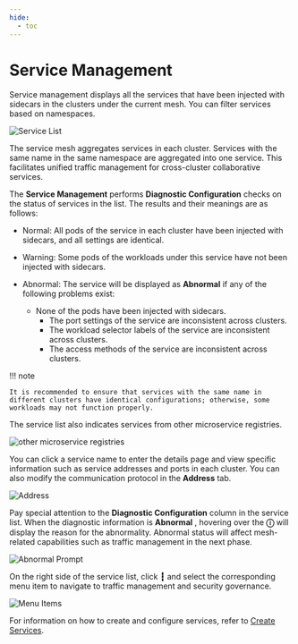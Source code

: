 ```yaml
---
hide:
  - toc
---
```


# Service Management

Service management displays all the services that have been injected with sidecars in the clusters under the current mesh. You can filter services based on namespaces.

![Service List](https://docs.daocloud.io/daocloud-docs-images/docs/en/docs/mspider/images/servicelist01.png)

The service mesh aggregates services in each cluster. Services with the same name in the same namespace are aggregated into one service. This facilitates unified traffic management for cross-cluster collaborative services.

The __Service Management__ performs __Diagnostic Configuration__ checks on the status of services in the list. The results and their meanings are as follows:

- Normal: All pods of the service in each cluster have been injected with sidecars, and all settings are identical.
- Warning: Some pods of the workloads under this service have not been injected with sidecars.
- Abnormal: The service will be displayed as __Abnormal__ if any of the following problems exist:

    - None of the pods have been injected with sidecars.
	  - The port settings of the service are inconsistent across clusters.
	  - The workload selector labels of the service are inconsistent across clusters.
	  - The access methods of the service are inconsistent across clusters.

!!! note

    It is recommended to ensure that services with the same name in different clusters have identical configurations; otherwise, some workloads may not function properly.

The service list also indicates services from other microservice registries.

![other microservice registries](https://docs.daocloud.io/daocloud-docs-images/docs/en/docs/mspider/images/servicelist02.png)

You can click a service name to enter the details page and view specific information such as service addresses and ports in each cluster. You can also modify the communication protocol in the __Address__ tab.

![Address](https://docs.daocloud.io/daocloud-docs-images/docs/en/docs/mspider/images/servicelist03.png)

Pay special attention to the __Diagnostic Configuration__ column in the service list. When the diagnostic information is __Abnormal__ , hovering over the __ⓘ__ will display the reason for the abnormality. Abnormal status will affect mesh-related capabilities such as traffic management in the next phase.

![Abnormal Prompt](https://docs.daocloud.io/daocloud-docs-images/docs/en/docs/mspider/images/servicelist04.png)

On the right side of the service list, click __┇__ and select the corresponding menu item to navigate to traffic management and security governance.

![Menu Items](https://docs.daocloud.io/daocloud-docs-images/docs/en/docs/mspider/images/servicelist05.png)

For information on how to create and configure services, refer to [Create Services](../../../kpanda/user-guide/network/create-services.md).
